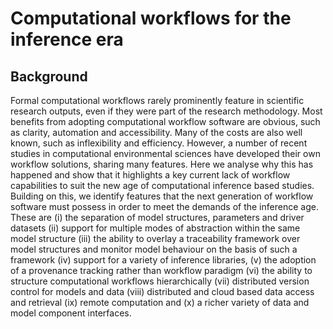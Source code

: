 # Computational workflows for the inference era
## Background

Formal computational workflows rarely prominently feature in scientific research outputs, even if they were part of the research methodology. Most benefits from adopting computational workflow software are obvious, such as clarity, automation and accessibility. Many of the costs are also well known, such as inflexibility and efficiency. However, a number of recent studies in computational environmental sciences have developed their own workflow solutions, sharing many features. Here we analyse why this has happened and show that it highlights a key current lack of workflow capabilities to suit the new age of computational inference based studies. Building on this, we identify features that the next generation of workflow software must possess in order to meet the demands of the inference age. These are (i) the separation of model structures, parameters and driver datasets (ii) support for multiple modes of abstraction within the same model structure (iii) the ability to overlay a traceability framework over model structures and monitor model behaviour on the basis of such a framework (iv) support for a variety of inference libraries, (v) the adoption of a provenance tracking rather than workflow paradigm (vi) the ability to structure computational workflows hierarchically (vii) distributed version control for models and data (viii) distributed and cloud based data access and retrieval (ix) remote computation and (x) a richer variety of data and model component interfaces.
